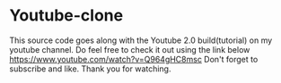 # Youtube-clone
This source code goes along with the Youtube 2.0 build(tutorial) on my youtube channel. Do feel free to check it out using the link below
https://www.youtube.com/watch?v=Q964gHC8msc
Don't forget to subscribe and like. Thank you for watching.
